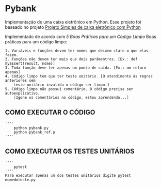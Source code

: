 # Pybank
Implementação de uma caixa eletrônico em Python. Esse projeto foi baseado no projeto [Projeto Simples de caixa eletrônico com Python](https://github.com/giovannamascarenhas/Projeto-simples-de-Caixa-Eletr-nico-com-Python)

Implementado de acordo com *5 Boas Práticas para um Código Limpo*
    Boas práticas para um código limpo:

    1. Variáveis e funções devem ter nomes que deixem claro o que elas fazem.
    2. Funções não devem ter mais que dois parâmentros. [Ex.: def myassert(result, nome)]
    3. Toda função deve ter apenas um ponto de saída. [Ex.: um return apenas]
    4. Código limpo tem que ter teste unitário. [O atendimento às regras anteriores sem 
        teste unitário invalida o código ser limpo.]
    5. Código limpo não possui comentário. O código precisa ser autoexplicativo. 
        [Igone os comentários no código, estou aprendendo...]


## COMO EXECUTAR O CÓDIGO
    ''''
        python pybank.py
        python pybank_ref.p
    ''''

## COMO EXECUTAR OS TESTES UNITÁRIOS
    ''''
        pytest
    ''''
    Para executar apenas um dos testes unitários digite pytest nomedoteste.py
